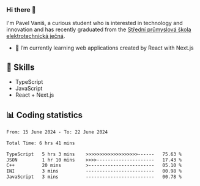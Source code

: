 ### Hi there 👋
I'm Pavel Vaniš, a curious student who is interested in technology and innovation and has recently graduated from the  [Střední průmyslová škola elektrotechnická ječná](https://www.spsejecna.cz/).

- 🌱 I’m currently learning web applications created by React with Next.js

## 🧠 Skills
- TypeScript
- JavaScript
- React + Next.js


## 📊 Coding statistics
<!--START_SECTION:waka-->

```txt
From: 15 June 2024 - To: 22 June 2024

Total Time: 6 hrs 41 mins

TypeScript   5 hrs 3 mins    >>>>>>>>>>>>>>>>>>>------   75.63 %
JSON         1 hr 10 mins    >>>>---------------------   17.43 %
C++          20 mins         >------------------------   05.10 %
INI          3 mins          -------------------------   00.98 %
JavaScript   3 mins          -------------------------   00.78 %
```

<!--END_SECTION:waka-->
